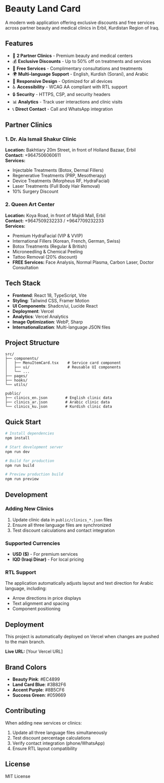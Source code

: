# Beauty Land Card

A modern web application offering exclusive discounts and free services across partner beauty and medical clinics in Erbil, Kurdistan Region of Iraq.

## Features

- 🏥 **2 Partner Clinics** - Premium beauty and medical centers
- 💰 **Exclusive Discounts** - Up to 50% off on treatments and services
- 🎁 **Free Services** - Complimentary consultations and treatments
- 🌍 **Multi-language Support** - English, Kurdish (Sorani), and Arabic
- 📱 **Responsive Design** - Optimized for all devices
- ♿ **Accessibility** - WCAG AA compliant with RTL support
- 🔒 **Security** - HTTPS, CSP, and security headers
- 📊 **Analytics** - Track user interactions and clinic visits
- 📞 **Direct Contact** - Call and WhatsApp integration

## Partner Clinics

### 1. Dr. Ala Ismail Shakur Clinic
**Location:** Bakhtiary 20m Street, in front of Holland Bazaar, Erbil  
**Contact:** +9647506060611  
**Services:**
- Injectable Treatments (Botox, Dermal Fillers)
- Regenerative Treatments (PRP, Mesotherapy)
- Device Treatments (Morpheus RF, HydraFacial)
- Laser Treatments (Full Body Hair Removal)
- 10% Surgery Discount

### 2. Queen Art Center
**Location:** Koya Road, in front of Majidi Mall, Erbil  
**Contact:** +9647509232233 / +9647709232233  
**Services:**
- Premium HydraFacial (VIP & VVIP)
- International Fillers (Korean, French, German, Swiss)
- Botox Treatments (Regular & British)
- Microneedling & Chemical Peeling
- Tattoo Removal (20% discount)
- **FREE Services:** Face Analysis, Normal Plasma, Carbon Laser, Doctor Consultation

## Tech Stack

- **Frontend**: React 18, TypeScript, Vite
- **Styling**: Tailwind CSS, Framer Motion
- **UI Components**: Shadcn/ui, Lucide React
- **Deployment**: Vercel
- **Analytics**: Vercel Analytics
- **Image Optimization**: WebP, Sharp
- **Internationalization**: Multi-language JSON files

## Project Structure

```
src/
├── components/
│   ├── MenuItemCard.tsx    # Service card component
│   ├── ui/                 # Reusable UI components
│   └── ...
├── pages/
├── hooks/
└── utils/

public/
├── clinics_en.json        # English clinic data
├── clinics_ar.json        # Arabic clinic data
└── clinics_ku.json        # Kurdish clinic data
```

## Quick Start

```bash
# Install dependencies
npm install

# Start development server
npm run dev

# Build for production
npm run build

# Preview production build
npm run preview
```

## Development

### Adding New Clinics
1. Update clinic data in `public/clinics_*.json` files
2. Ensure all three language files are synchronized
3. Test discount calculations and contact integration

### Supported Currencies
- **USD ($)** - For premium services
- **IQD (Iraqi Dinar)** - For local pricing

### RTL Support
The application automatically adjusts layout and text direction for Arabic language, including:
- Arrow directions in price displays
- Text alignment and spacing
- Component positioning

## Deployment

This project is automatically deployed on Vercel when changes are pushed to the main branch.

**Live URL:** [Your Vercel URL]

## Brand Colors

- **Beauty Pink**: #EC4899
- **Land Card Blue**: #3B82F6
- **Accent Purple**: #8B5CF6
- **Success Green**: #059669

## Contributing

When adding new services or clinics:
1. Update all three language files simultaneously
2. Test discount percentage calculations
3. Verify contact integration (phone/WhatsApp)
4. Ensure RTL layout compatibility

## License

MIT License
